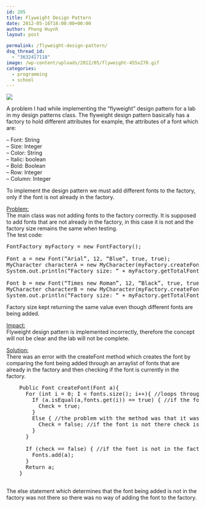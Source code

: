 ```yaml
---
id: 205
title: Flyweight Design Pattern
date: 2012-05-16T16:00:00+00:00
author: Phong Huynh
layout: post

permalink: /flyweight-design-pattern/
dsq_thread_id:
  - "3632417118"
image: /wp-content/uploads/2012/05/flyweight-455x270.gif
categories:
  - programming
  - school
---
```

![](/wp-content/uploads/2012/05/flyweight-455x270.gif)
<p class="drop-cap">
  A problem I had while implementing the “flyweight” design pattern for a lab in my design patterns class. The flyweight design pattern basically has a factory to hold different attributes for example, the attributes of a font which are: 
</p>

<div>
  <p>
    &#8211; Font: String<br /> &#8211; Size: Integer<br /> &#8211; Color: String<br /> &#8211; Italic: boolean<br /> &#8211; Bold: Boolean<br /> &#8211; Row: Integer<br /> &#8211; Column: Integer
  </p>

  <p>
    To implement the design pattern we must add different fonts to the factory, only if the font is not already in the factory.
  </p>

  <p>
    <span style="text-decoration: underline;">Problem:</span><br /> The main class was not adding fonts to the factory correctly. It is supposed to add fonts that are not already in the factory, in this case it is not and the factory size remains the same when testing.<br /> The test code:
  </p>

<pre>
FontFactory myFactory = new FontFactory();

Font a = new Font(“Arial”, 12, “Blue”, true, true);
MyCharacter characterA = new MyCharacter(myFactory.createFont(a));
System.out.println(“Factory size: “ + myFactory.getTotalFonts());

Font b = new Font(“Times new Roman”, 12, “Black”, true, true);
MyCharacter characterB = new MyCharacter(myFactory.createFont(b));
System.out.println(“Factory size: “ + myFactory.getTotalFonts());
</pre>


  <p>
    Factory size kept returning the same value even though different fonts are being added.
  </p>

  <p>
    <span style="text-decoration: underline;">Impact:</span><br /> Flyweight design pattern is implemented incorrectly, therefore the concept will not be clear and the lab will not be complete.
  </p>

  <p>
    <span style="text-decoration: underline;">Solution:</span><br /> There was an error with the createFont method which creates the font by comparing the font being added through an arraylist of fonts that are already in the factory and then checking if the font is currently in the factory.
  </p>


  <pre>
    Public Font createFont(Font a){
      For (int i = 0; I < fonts.size(); i++){ //loops through the factory list of fonts
        If (a.isEqual(a,fonts.get(i)) == true) { //if the font being added is there then it will not be //added
          Check = true;
        }
        Else { //the problem with the method was that it was missing the else statement
          Check = false; //if the font is not there check is false
        }
      }

      If (check == false) { //if the font is not in the factory then it will be added
        Fonts.add(a);
      }
      Return a;
    }
  </pre>

  <p>
    The else statement which determines that the font being added is not in the factory was not there so there was no way of adding the font to the factory.
  </p>
</div>
